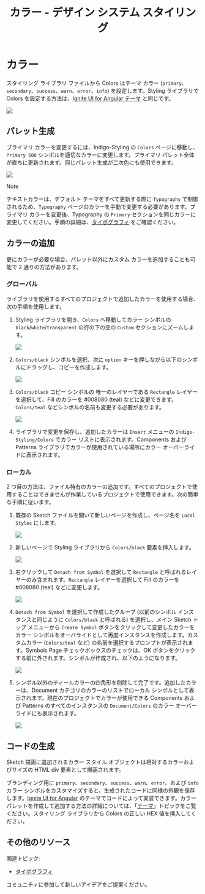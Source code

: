 ﻿---
title: カラー - デザイン システム スタイリング
_description: スタイリングのカラー シンボルは、Indigo Design のテーマを設定できます。
_keywords: デザイン システム, Sketch, Ignite UI for Angular, UI ライブラリ, カラー, パレット
_language: ja
---

# カラー

スタイリング ライブラリ ファイルから Colors はテーマ カラー (`primary`、`secondary`、`success`、`warn`、`error`、`info`) を設定します。Styling ライブラリで Colors を設定する方法は、[Ignite UI for Angular テーマ](https://jp.infragistics.com/products/ignite-ui-angular/angular/components/themes.html) と同じです。

<img class="responsive-img" src="../images/colors_palette.png" srcset="../images/colors_palette@2x.png 2x" />

## パレット生成

プライマリ カラーを変更するには、Indigo-Styling の `Colors` ページに移動し、`Primary 500` シンボルを適切なカラーに変更します。プライマリ パレット全体が直ちに更新されます。同じパレット生成が二次色にも使用できます。

<img class="responsive-img" src="../images/colors_generation.png" srcset="../images/colors_generation@2x.png 2x" />

> [!Note]
> テキストカラーは、デフォルト テーマをすべて更新する際に `Typography` で制御されるため、`Typography` ページのカラーを手動で変更する必要があります。プライマリ カラーを変更後、Typography の `Primary` セクションを同じカラーに変更してください。手順の詳細は、[タイポグラフィ](typography.md) をご確認ください。

## カラーの追加

更にカラーが必要な場合、パレット以外にカスタム カラーを追加することも可能で 2 通りの方法があります。

### グローバル

ライブラリを使用するすべてのプロジェクトで追加したカラーを使用する場合、次の手順を使用します。

1.  Styling ライブラリを開き、`Colors` へ移動してカラー シンボルの `black`/`white`/`transparent` の行の下の空の `Custom` セクションにズームします。

    <img class="responsive-img" src="../images/colors_custom0.png" srcset="../images/colors_custom0@2x.png 2x" />

2.  `Colors/black` シンボルを選択、次に `option` キーを押しながら以下のシンボルにドラッグし、コピーを作成します。

    <img class="responsive-img" src="../images/colors_custom1.png" srcset="../images/colors_custom1@2x.png 2x" />

3.  `Colors/black` コピー シンボルの 唯一のレイヤーである `Rectangle` レイヤーを選択して、Fill のカラーを #008080 (teal) などに変更できます。`Colors/teal` などシンボルの名前も変更する必要があります。

    <img class="responsive-img" src="../images/colors_custom2.png" srcset="../images/colors_custom2@2x.png 2x" />

4.  ライブラリで変更を保存し、追加したカラーは `Insert` メニューの `Indigo-Styling/Colors` でカラー リストに表示されます。Components および Patterns ライブラリでカラーが使用されている場所にカラー オーバーライドに表示されます。

### ローカル

2 つ目の方法は、ファイル特有のカラーの追加です。すべてのプロジェクトで使用することはできませんが作業しているプロジェクトで使用できます。次の簡単な手順に従います。

1.  既存の Sketch ファイルを開いて新しいページを作成し、ページ名を `Local Styles` にします。

    <img class="responsive-img" src="../images/colors_local_page.png" />

2.  新しいページで Styling ライブラリから `Colors/black` 要素を挿入します。

    <img class="responsive-img" src="../images/colors_local0.png" srcset="../images/colors_local0@2x.png 2x" />

3.  右クリックして `Detach from Symbol` を選択して `Rectangle` と呼ばれるレイヤーのみ含まれます。`Rectangle` レイヤーを選択して Fill のカラーを #008080 (teal) などに変更します。

    <img class="responsive-img" src="../images/colors_local1.png" srcset="../images/colors_local1@2x.png 2x" />

4.  `Detach from Symbol` を選択して作成したグループ (以前のシンボル インスタンスと同じように `Colors/black` と呼ばれる) を選択し、メイン Sketch トップ メニューから `Create Symbol` ボタンをクリックして変更したカラーをカラー シンボルをオーバライドとして再度インスタンスを作成します。カスタムカラー (`Colors/teal` など) の名前を選択するプロンプトが表示されます。Symbols Page チェックボックスのチェックは、OK ボタンをクリックする前に外されます。シンボルが作成され、以下のようになります。

    <img class="responsive-img" src="../images/colors_local2.png" srcset="../images/colors_local2@2x.png 2x" />

5.  シンボル以外のティールカラーの四角形を削除して完了です。追加したカラーは、Document カテゴリのカラーのリストでローカル シンボルとして表示されます。現在のプロジェクトでカラーが使用できる Components および Patterns のすべてのインスタンスの `Document/Colors` のカラー オーバーライドにも表示されます。

    <img class="responsive-img" src="../images/colors_local3.png" srcset="../images/colors_local3@2x.png 2x" />

## コードの生成

Sketch 描画に追加されるカラー スタイル オブジェクトは相対するカラーおよびサイズの HTML div 要素として描画されます。

ブランディング用に `primary`、`secondary`、`success`、`warn`、`error`、および `info` カラー シンボルをカスタマイズすると、生成されたコードに同様の外観を保存します。[Ignite UI for Angular](https://jp.infragistics.com/products/ignite-ui-angular) のテーマでコードによって実装できます。カラー パレットを作成して追加する方法の詳細については、「[テーマ](https://jp.infragistics.com/products/ignite-ui-angular/angular/components/themes.html#色パレットの生成)」トピックをご覧ください。スタイリング ライブラリから Colors の正しい HEX 値を挿入してください。

## その他のリソース

関連トピック:

- [タイポグラフィ](typography.md)
  <div class="divider--half"></div>

コミュニティに参加して新しいアイデアをご提案ください。


